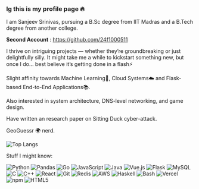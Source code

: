 ### Ig this is my profile page 🔥

I am Sanjeev Srinivas, pursuing a B.Sc degree from IIT Madras and a B.Tech degree from another college.

**Second Account** : https://github.com/24f1000511

I thrive on intriguing projects — whether they’re groundbreaking or just delightfully silly. It might take me a while to kickstart something new, but once I do… best believe it’s getting done in a flash⚡

Slight affinity towards Machine Learning👾, Cloud Systems☁️ and Flask-based End-to-End Applications📚.

Also interested in system architecture, DNS-level networking, and game design.

Have written an research paper on Sitting Duck cyber-attack.

GeoGuessr 🌍 nerd.

![Top Langs](https://github-readme-stats.vercel.app/api/top-langs/?username=EliteGamer007&layout=compact)

Stuff I might know:

![Python](https://img.shields.io/badge/PYTHON-3776AB?style=for-the-badge&logo=python&logoColor=white)
![Pandas](https://img.shields.io/badge/PANDAS-150458?style=for-the-badge&logo=pandas&logoColor=white)
![Go](https://img.shields.io/badge/GO-00ADD8?style=for-the-badge&logo=go&logoColor=white)
![JavaScript](https://img.shields.io/badge/JAVASCRIPT-F7DF1E?style=for-the-badge&logo=javascript&logoColor=black)
![Java](https://img.shields.io/badge/JAVA-007396?style=for-the-badge&logo=java&logoColor=white)
![Vue.js](https://img.shields.io/badge/VUE.JS-4FC08D?style=for-the-badge&logo=vuedotjs&logoColor=white)
![Flask](https://img.shields.io/badge/FLASK-000000?style=for-the-badge&logo=flask&logoColor=white)
![MySQL](https://img.shields.io/badge/MYSQL-4479A1?style=for-the-badge&logo=mysql&logoColor=white)
![C](https://img.shields.io/badge/C-A8B9CC?style=for-the-badge&logo=c&logoColor=black)
![C++](https://img.shields.io/badge/C++-00599C?style=for-the-badge&logo=cplusplus&logoColor=white)
![React](https://img.shields.io/badge/REACT-61DAFB?style=for-the-badge&logo=react&logoColor=black)
![Git](https://img.shields.io/badge/GIT-F05032?style=for-the-badge&logo=git&logoColor=white)
![Redis](https://img.shields.io/badge/REDIS-DC382D?style=for-the-badge&logo=redis&logoColor=white)
![AWS](https://img.shields.io/badge/AWS-FF9900?style=for-the-badge&logo=amazon-aws&logoColor=white)
![Haskell](https://img.shields.io/badge/HASKELL-5D4F85?style=for-the-badge&logo=haskell&logoColor=white)
![Bash](https://img.shields.io/badge/BASH-4EAA25?style=for-the-badge&logo=gnu-bash&logoColor=white)
![Vercel](https://img.shields.io/badge/VERCEL-000000?style=for-the-badge&logo=vercel&logoColor=white)
![npm](https://img.shields.io/badge/NPM-CB3837?style=for-the-badge&logo=npm&logoColor=white)
![HTML5](https://img.shields.io/badge/HTML5-E34F26?style=for-the-badge&logo=html5&logoColor=white)

<!--
**EliteGamer007/EliteGamer007** is a ✨ _special_ ✨ repository because its `README.md` (this file) appears on your GitHub profile.

Here are some ideas to get you started:

- 🔭 I’m currently working on ...
- 🌱 I’m currently learning ...
- 👯 I’m looking to collaborate on ...
- 🤔 I’m looking for help with ...
- 💬 Ask me about ...
- 📫 How to reach me: ...
- 😄 Pronouns: ...
- ⚡ Fun fact: ...
-->
